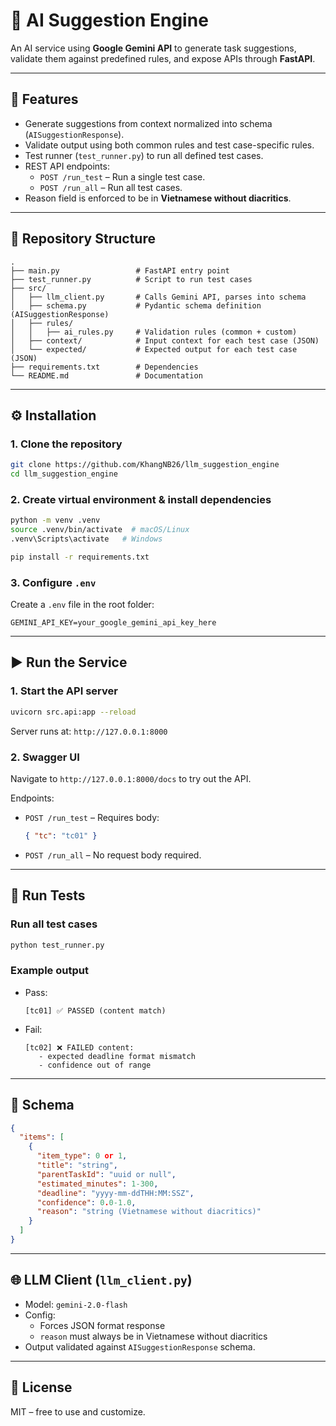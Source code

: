 # 🧠 AI Suggestion Engine

An AI service using **Google Gemini API** to generate task suggestions, validate them against predefined rules, and expose APIs through **FastAPI**.

---

## 🚀 Features
- Generate suggestions from context normalized into schema (`AISuggestionResponse`).
- Validate output using both common rules and test case-specific rules.
- Test runner (`test_runner.py`) to run all defined test cases.
- REST API endpoints:
  - `POST /run_test` – Run a single test case.
  - `POST /run_all` – Run all test cases.
- Reason field is enforced to be in **Vietnamese without diacritics**.

---

## 📂 Repository Structure

```
.
├── main.py                 # FastAPI entry point
├── test_runner.py          # Script to run test cases
├── src/
│   ├── llm_client.py       # Calls Gemini API, parses into schema
│   ├── schema.py           # Pydantic schema definition (AISuggestionResponse)
│   ├── rules/
│   │   ├── ai_rules.py     # Validation rules (common + custom)
│   ├── context/            # Input context for each test case (JSON)
│   └── expected/           # Expected output for each test case (JSON)
├── requirements.txt        # Dependencies
└── README.md               # Documentation
```

---

## ⚙️ Installation

### 1. Clone the repository
```bash
git clone https://github.com/KhangNB26/llm_suggestion_engine
cd llm_suggestion_engine
```

### 2. Create virtual environment & install dependencies
```bash
python -m venv .venv
source .venv/bin/activate  # macOS/Linux
.venv\Scripts\activate   # Windows

pip install -r requirements.txt
```

### 3. Configure `.env`
Create a `.env` file in the root folder:

```
GEMINI_API_KEY=your_google_gemini_api_key_here
```

---

## ▶️ Run the Service

### 1. Start the API server
```bash
uvicorn src.api:app --reload
```

Server runs at: `http://127.0.0.1:8000`

### 2. Swagger UI
Navigate to `http://127.0.0.1:8000/docs` to try out the API.

Endpoints:
- `POST /run_test` – Requires body:  
  ```json
  { "tc": "tc01" }
  ```
- `POST /run_all` – No request body required.

---

## 🧪 Run Tests

### Run all test cases
```bash
python test_runner.py
```

### Example output
- Pass:
  ```
  [tc01] ✅ PASSED (content match)
  ```
- Fail:
  ```
  [tc02] ❌ FAILED content:
     - expected deadline format mismatch
     - confidence out of range
  ```

---

## 📝 Schema

```json
{
  "items": [
    {
      "item_type": 0 or 1,
      "title": "string",
      "parentTaskId": "uuid or null",
      "estimated_minutes": 1-300,
      "deadline": "yyyy-mm-ddTHH:MM:SSZ",
      "confidence": 0.0-1.0,
      "reason": "string (Vietnamese without diacritics)"
    }
  ]
}
```

---

## 🌐 LLM Client (`llm_client.py`)

- Model: `gemini-2.0-flash`
- Config:
  - Forces JSON format response
  - `reason` must always be in Vietnamese without diacritics
- Output validated against `AISuggestionResponse` schema.

---

## 📜 License
MIT – free to use and customize.
